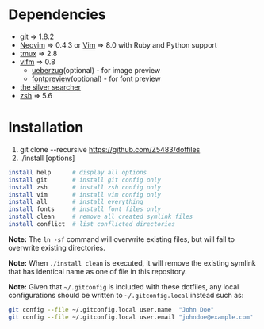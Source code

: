# Dependencies
- [git](https://github.com/git/git) => 1.8.2
- [Neovim](https://github.com/neovim/neovim) => 0.4.3 or [Vim](https://github.com/vim/vim) => 8.0 with Ruby and Python support
- [tmux](https://github.com/tmux/tmux) => 2.8
- [vifm](https://github.com/vifm/vifm) => 0.8
  - [ueberzug](https://github.com/seebye/ueberzug)(optional) - for image preview
  - [fontpreview](https://github.com/sdushantha/fontpreview)(optional) - for font preview
- [the silver searcher](https://github.com/ggreer/the_silver_searcher)
- [zsh](https://github.com/zsh-users/zsh) => 5.6

# Installation

1. git clone --recursive https://github.com/Z5483/dotfiles
2. ./install [options]

```sh
install help      # display all options
install git       # install git config only
install zsh       # install zsh config only
install vim       # install vim config only
install all       # install everything
install fonts     # install font files only
install clean     # remove all created symlink files
install conflict  # list conflicted directories
```

**Note:** The `ln -sf` command will overwrite existing files, but will fail to overwrite existing directories.

**Note:** When `./install clean` is executed, it will remove the existing symlink that has identical name as one of file in this repository.

**Note:** Given that `~/.gitconfig` is included with these dotfiles, any local configurations should be written to `~/.gitconfig.local` instead such as:

```sh
git config --file ~/.gitconfig.local user.name  "John Doe"
git config --file ~/.gitconfig.local user.email "johndoe@example.com"
```
